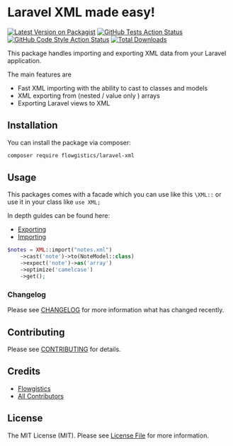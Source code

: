 # Laravel XML made easy!

[![Latest Version on Packagist](https://img.shields.io/packagist/v/flowgistics/laravel-xml.svg?style=flat-square)](https://packagist.org/packages/flowgistics/laravel-xml)
[![GitHub Tests Action Status](https://img.shields.io/github/workflow/status/flowgistics/laravel-xml/run-tests?label=tests)](https://github.com/flowgistics/laravel-xml/actions?query=workflow%3Arun-tests+branch%3Amain)
[![GitHub Code Style Action Status](https://img.shields.io/github/workflow/status/flowgistics/laravel-xml/Check%20&%20fix%20styling?label=code%20style)](https://github.com/flowgistics/laravel-xml/actions?query=workflow%3A"Check+%26+fix+styling"+branch%3Amain)
[![Total Downloads](https://img.shields.io/packagist/dt/flowgistics/laravel-xml.svg?style=flat-square)](https://packagist.org/packages/flowgistics/laravel-xml)

This package handles importing and exporting XML data from your Laravel application.

The main features are

* Fast XML importing with the ability to cast to classes and models
* XML exporting from (nested / value only ) arrays
* Exporting Laravel views to XML

## Installation

You can install the package via composer:

```bash
composer require flowgistics/laravel-xml
```

## Usage
This packages comes with a facade which you can use like this `\XML::` or use it in your class like `use XML;`

In depth guides can be found here:

* [Exporting](https://github.com/flowgistics/laravel-xml/wiki/Exporting)
* [Importing](https://github.com/flowgistics/laravel-xml/wiki/Importing)


```php
$notes = XML::import("notes.xml")
    ->cast('note')->to(NoteModel::class)
    ->expect('note')->as('array')
    ->optimize('camelcase')
    ->get();

```


### Changelog

Please see [CHANGELOG](CHANGELOG.md) for more information what has changed recently.

## Contributing

Please see [CONTRIBUTING](.github/CONTRIBUTING.md) for details.

## Credits

- [Flowgistics](https://github.com/Flowgistics)
- [All Contributors](../../contributors)

## License

The MIT License (MIT). Please see [License File](LICENSE.md) for more information.
